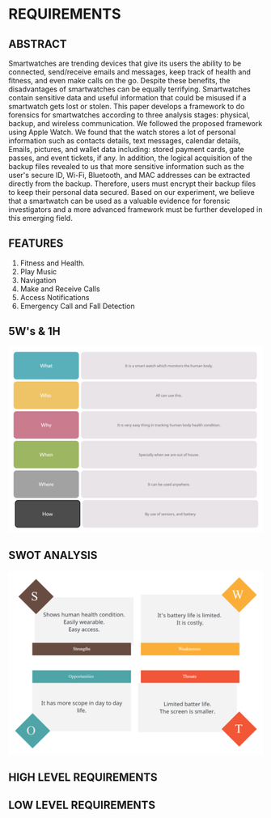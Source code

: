 # REQUIREMENTS 

## ABSTRACT

Smartwatches are trending devices that give its users the ability to be connected, send/receive emails and messages, keep track of health and fitness, and even make calls on the go. Despite these benefits, the disadvantages of smartwatches can be equally terrifying. Smartwatches contain sensitive data and useful information that could be misused if a smartwatch gets lost or stolen. This paper develops a framework to do forensics for smartwatches according to three analysis stages: physical, backup, and wireless communication. We followed the proposed framework using Apple Watch. We found that the watch stores a lot of personal information such as contacts details, text messages, calendar details, Emails, pictures, and wallet data including: stored payment cards, gate passes, and event tickets, if any. In addition, the logical acquisition of the backup files revealed to us that more sensitive information such as the user's secure ID, Wi-Fi, Bluetooth, and MAC addresses can be extracted directly from the backup. Therefore, users must encrypt their backup files to keep their personal data secured. Based on our experiment, we believe that a smartwatch can be used as a valuable evidence for forensic investigators and a more advanced framework must be further developed in this emerging field.

## FEATURES

1. Fitness and Health.
2. Play Music
3. Navigation
4. Make and Receive Calls
5. Access Notifications
6. Emergency Call and Fall Detection

## 5W's & 1H

![](https://github.com/dhaya007/M2-EmbSys/blob/main/Project/6_ImagesAndVideos/5W's%20%26%201H.jpg)

## SWOT ANALYSIS

![](https://github.com/dhaya007/M2-EmbSys/blob/main/Project/6_ImagesAndVideos/SWOT%20D.jpg)

## HIGH LEVEL REQUIREMENTS

## LOW LEVEL REQUIREMENTS
